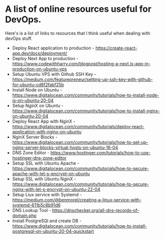 # A list of online resources useful for DevOps.


Here's is a list of links to resources that I think useful when dealing with devOps stuff.

- Deploy React application to production - https://create-react-app.dev/docs/deployment/
- Deploy Next App to production - https://www.codewithharry.com/blogpost/hosting-a-next.js-app-in-production-on-ubuntu-vps
- Setup Ubuntu VPS with Github SSH Key - https://medium.com/featurepreneur/setting-up-ssh-key-with-github-for-ubuntu-cd8f2fabf25b
- Install Node on Ubuntu - https://www.digitalocean.com/community/tutorials/how-to-install-node-js-on-ubuntu-20-04
- Setup NginX on Ubuntu - https://www.digitalocean.com/community/tutorials/how-to-install-nginx-on-ubuntu-20-04
- Deploy React App with NginX - https://www.digitalocean.com/community/tutorials/deploy-react-application-with-nginx-on-ubuntu
- NginX Server Blocks - https://www.digitalocean.com/community/tutorials/how-to-set-up-nginx-server-blocks-virtual-hosts-on-ubuntu-16-04
- DNS Zone Editor - https://www.hostinger.com/tutorials/how-to-use-hostinger-dns-zone-editor
- Setup SSL with Ubuntu Apache - https://www.digitalocean.com/community/tutorials/how-to-secure-apache-with-let-s-encrypt-on-ubuntu
- Setup SSL with Ubuntu NginX - https://www.digitalocean.com/community/tutorials/how-to-secure-nginx-with-let-s-encrypt-on-ubuntu-22-04
- Setup Liux service with Systemd - https://medium.com/@benmorel/creating-a-linux-service-with-systemd-611b5c8b91d6
- DNS Lookup Tool - https://dnschecker.org/all-dns-records-of-domain.php
- Install PostgreSQl and create DB - https://www.digitalocean.com/community/tutorials/how-to-install-postgresql-on-ubuntu-20-04-quickstart

